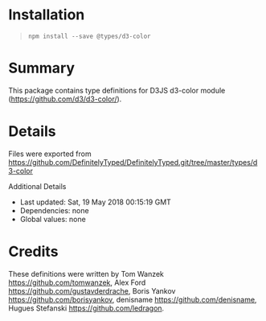 # Installation
> `npm install --save @types/d3-color`

# Summary
This package contains type definitions for D3JS d3-color module (https://github.com/d3/d3-color/).

# Details
Files were exported from https://github.com/DefinitelyTyped/DefinitelyTyped.git/tree/master/types/d3-color

Additional Details
 * Last updated: Sat, 19 May 2018 00:15:19 GMT
 * Dependencies: none
 * Global values: none

# Credits
These definitions were written by Tom Wanzek <https://github.com/tomwanzek>, Alex Ford <https://github.com/gustavderdrache>, Boris Yankov <https://github.com/borisyankov>, denisname <https://github.com/denisname>, Hugues Stefanski <https://github.com/ledragon>.
